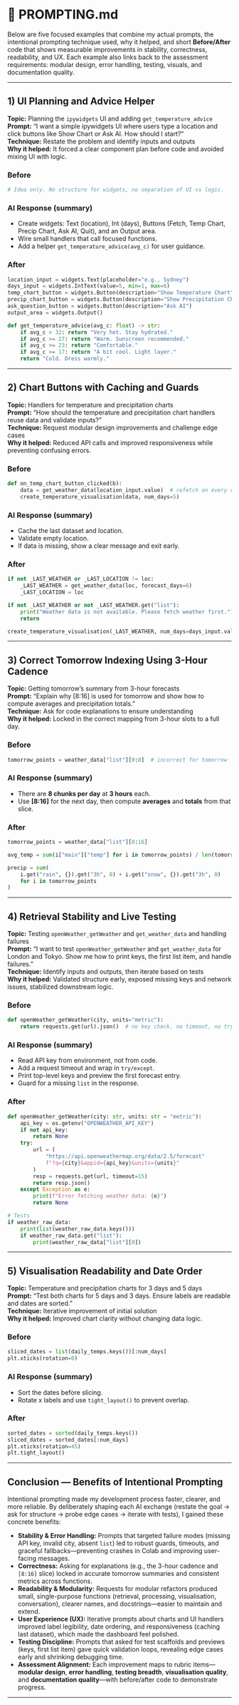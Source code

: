# 📒 PROMPTING.md
Below are five focused examples that combine my actual prompts, the intentional prompting technique used, why it helped, and short **Before/After** code that shows measurable improvements in stability, correctness, readability, and UX. Each example also links back to the assessment requirements: modular design, error handling, testing, visuals, and documentation quality.


---

## 1) UI Planning and Advice Helper

**Topic:** Planning the `ipywidgets` UI and adding `get_temperature_advice`  
**Prompt:** “I want a simple ipywidgets UI where users type a location and click buttons like Show Chart or Ask AI. How should I start?”  
**Technique:** Restate the problem and identify inputs and outputs  
**Why it helped:** It forced a clear component plan before code and avoided mixing UI with logic.

### Before
```python
# Idea only. No structure for widgets, no separation of UI vs logic.
```
### AI Response (summary)
- Create widgets: Text (location), Int (days), Buttons (Fetch, Temp Chart, Precip Chart, Ask AI, Quit), and an Output area.  
- Wire small handlers that call focused functions.  
- Add a helper `get_temperature_advice(avg_c)` for user guidance.

### After
```python
location_input = widgets.Text(placeholder="e.g., Sydney")
days_input = widgets.IntText(value=5, min=1, max=6)
temp_chart_button = widgets.Button(description="Show Temperature Chart")
precip_chart_button = widgets.Button(description="Show Precipitation Chart")
ask_question_button = widgets.Button(description="Ask AI")
output_area = widgets.Output()

def get_temperature_advice(avg_c: float) -> str:
    if avg_c > 32: return "Very hot. Stay hydrated."
    if avg_c >= 27: return "Warm. Sunscreen recommended."
    if avg_c >= 23: return "Comfortable."
    if avg_c >= 17: return "A bit cool. Light layer."
    return "Cold. Dress warmly."
```
---
## 2) Chart Buttons with Caching and Guards

**Topic:** Handlers for temperature and precipitation charts  
**Prompt:** “How should the temperature and precipitation chart handlers reuse data and validate inputs?”  
**Technique:** Request modular design improvements and challenge edge cases  
**Why it helped:** Reduced API calls and improved responsiveness while preventing confusing errors.

### Before
```python
def on_temp_chart_button_clicked(b):
    data = get_weather_data(location_input.value)  # refetch on every click
    create_temperature_visualisation(data, num_days=5)
```
### AI Response (summary)
- Cache the last dataset and location.  
- Validate empty location.  
- If data is missing, show a clear message and exit early.

### After
```python
if not _LAST_WEATHER or _LAST_LOCATION != loc:
    _LAST_WEATHER = get_weather_data(loc, forecast_days=6)
    _LAST_LOCATION = loc

if not _LAST_WEATHER or not _LAST_WEATHER.get("list"):
    print("Weather data is not available. Please fetch weather first.")
    return

create_temperature_visualisation(_LAST_WEATHER, num_days=days_input.value)
```
---
## 3) Correct Tomorrow Indexing Using 3-Hour Cadence

**Topic:** Getting tomorrow’s summary from 3-hour forecasts  
**Prompt:** “Explain why [8:16] is used for tomorrow and show how to compute averages and precipitation totals.”  
**Technique:** Ask for code explanations to ensure understanding  
**Why it helped:** Locked in the correct mapping from 3-hour slots to a full day.

### Before
```python
tomorrow_points = weather_data["list"][0:8]  # incorrect for tomorrow
```
### AI Response (summary)
- There are **8 chunks per day** at **3 hours** each.  
- Use **[8:16]** for the next day, then compute **averages** and **totals** from that slice.

### After
```python
tomorrow_points = weather_data["list"][8:16]

avg_temp = sum(i["main"]["temp"] for i in tomorrow_points) / len(tomorrow_points)

precip = sum(
    i.get("rain", {}).get("3h", 0) + i.get("snow", {}).get("3h", 0)
    for i in tomorrow_points
)
```
---
## 4) Retrieval Stability and Live Testing

**Topic:** Testing `openWeather_getWeather` and `get_weather_data` and handling failures  
**Prompt:** “I want to test `openWeather_getWeather` and `get_weather_data` for London and Tokyo. Show me how to print keys, the first list item, and handle failures.”  
**Technique:** Identify inputs and outputs, then iterate based on tests  
**Why it helped:** Validated structure early, exposed missing keys and network issues, stabilized downstream logic.

### Before
```python
def openWeather_getWeather(city, units="metric"):
    return requests.get(url).json()  # no key check, no timeout, no try/except
```
### AI Response (summary)
- Read API key from environment, not from code.  
- Add a request timeout and wrap in `try/except`.  
- Print top-level keys and preview the first forecast entry.  
- Guard for a missing `list` in the response.

### After
```python
def openWeather_getWeather(city: str, units: str = "metric"):
    api_key = os.getenv("OPENWEATHER_API_KEY")
    if not api_key:
        return None
    try:
        url = (
            "https://api.openweathermap.org/data/2.5/forecast"
            f"?q={city}&appid={api_key}&units={units}"
        )
        resp = requests.get(url, timeout=15)
        return resp.json()
    except Exception as e:
        print(f"Error fetching weather data: {e}")
        return None

# Tests
if weather_raw_data:
    print(list(weather_raw_data.keys()))
    if weather_raw_data.get("list"):
        print(weather_raw_data["list"][0])
```
---
## 5) Visualisation Readability and Date Order

**Topic:** Temperature and precipitation charts for 3 days and 5 days  
**Prompt:** “Test both charts for 5 days and 3 days. Ensure labels are readable and dates are sorted.”  
**Technique:** Iterative improvement of initial solution  
**Why it helped:** Improved chart clarity without changing data logic.

### Before
```python
sliced_dates = list(daily_temps.keys())[:num_days]
plt.xticks(rotation=0)
```
### AI Response (summary)
- Sort the dates before slicing.  
- Rotate x labels and use `tight_layout()` to prevent overlap.

### After
```python
sorted_dates = sorted(daily_temps.keys())
sliced_dates = sorted_dates[:num_days]
plt.xticks(rotation=45)
plt.tight_layout()
```
---
## Conclusion — Benefits of Intentional Prompting

Intentional prompting made my development process faster, clearer, and more reliable. By deliberately shaping each AI exchange (restate the goal → ask for structure → probe edge cases → iterate with tests), I gained these concrete benefits:

- **Stability & Error Handling:** Prompts that targeted failure modes (missing API key, invalid city, absent `list`) led to robust guards, timeouts, and graceful fallbacks—preventing crashes in Colab and improving user-facing messages.
- **Correctness:** Asking for explanations (e.g., the 3-hour cadence and `[8:16]` slice) locked in accurate tomorrow summaries and consistent metrics across functions.
- **Readability & Modularity:** Requests for modular refactors produced small, single-purpose functions (retrieval, processing, visualisation, conversation), clearer names, and docstrings—easier to maintain and extend.
- **User Experience (UX):** Iterative prompts about charts and UI handlers improved label legibility, date ordering, and responsiveness (caching last dataset), which made the dashboard feel polished.
- **Testing Discipline:** Prompts that asked for test scaffolds and previews (keys, first list item) gave quick validation loops, revealing edge cases early and shrinking debugging time.
- **Assessment Alignment:** Each improvement maps to rubric items—**modular design**, **error handling**, **testing breadth**, **visualisation quality**, and **documentation quality**—with before/after code to demonstrate progress.


---

